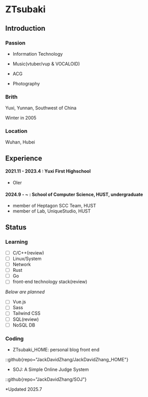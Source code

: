 # ZTsubaki

## Introduction

### Passion

- Information Technology

- Music(vtuber/vup & VOCALOID)

- ACG

- Photography

### Brith

Yuxi, Yunnan, Southwest of China

Winter in 2005

### Location

Wuhan, Hubei

## Experience

#### 2021.11 - 2023.4 : Yuxi First Highschool

- OIer

#### 2024.9 - ~ : School of Computer Science, HUST, undergraduate

- member of Heptagon SCC Team, HUST
- member of Lab, UniqueStudio, HUST

## Status

### Learning

- [ ] C/C++(review)
- [ ] Linux/System
- [ ] Network
- [ ] Rust
- [ ] Go
- [ ] front-end technology stack(review)

*Below are planned*

- [ ] Vue.js
- [ ] Sass
- [ ] Tailwind CSS
- [ ] SQL(review)
- [ ] NoSQL DB

### Coding

- ZTsubaki_HOME: personal blog front end

::github{repo="JackDavidZhang/JackDavidZhang_HOME"}

- SOJ: A Simple Online Judge System

::github{repo="JackDavidZhang/SOJ"}

*Updated 2025.7

